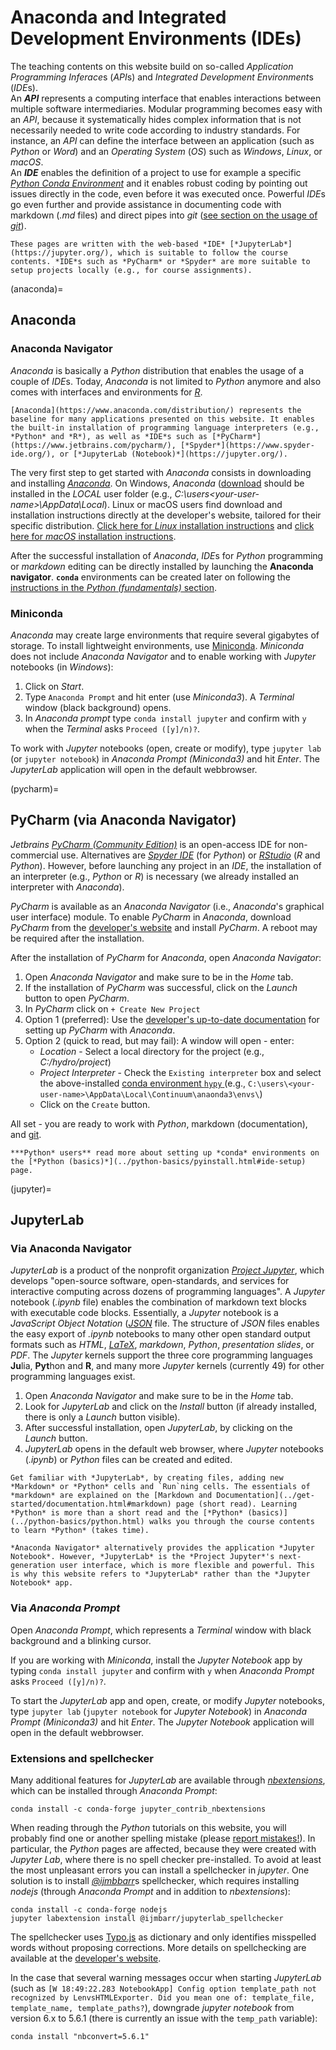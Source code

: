 # Anaconda and Integrated Development Environments (IDEs)

The teaching contents on this website build on so-called *Application Programming Inferace*s (*API*s) and *Integrated Development Environment*s (*IDE*s).<br>
An ***API*** represents a computing interface that enables interactions between multiple software intermediaries. Modular programming becomes easy with an *API*, because it systematically hides complex information that is not necessarily needed to write code according to industry standards. For instance, an *API* can define the interface between an application (such as *Python* or *Word*) and an *Operating System* (*OS*) such as *Windows*, *Linux*, or *macOS*.<br>
 An ***IDE*** enables the definition of a project to use for example a specific [*Python Conda Environment*](https://docs.conda.io/) and it enables robust coding by pointing out issues directly in the code, even before it was executed once. Powerful *IDE*s go even further and provide assistance in documenting code with markdown (*.md* files) and direct pipes into *git* ([see section on the usage of *git*](../get-started/git.html)).

```{note}
These pages are written with the web-based *IDE* [*JupyterLab*](https://jupyter.org/), which is suitable to follow the course contents. *IDE*s such as *PyCharm* or *Spyder* are more suitable to setup projects locally (e.g., for course assignments).
```

(anaconda)=
## Anaconda

### Anaconda Navigator
*Anaconda* is basically a *Python* distribution that enables the usage of a couple of *IDE*s. Today, *Anaconda* is not limited to *Python* anymore and also comes with interfaces and environments for [*R*](https://www.r-project.org/about.html).

```{note}
[Anaconda](https://www.anaconda.com/distribution/) represents the baseline for many applications presented on this website. It enables the built-in installation of programming language interpreters (e.g., *Python* and *R*), as well as *IDE*s such as [*PyCharm*](https://www.jetbrains.com/pycharm/), [*Spyder*](https://www.spyder-ide.org/), or [*JupyterLab (Notebook)*](https://jupyter.org/).
```

The very first step to get started with *Anaconda* consists in downloading and installing [*Anaconda*](https://www.anaconda.com/distribution/). On Windows, *Anaconda* ([download](https://docs.anaconda.com/anaconda/install/windows/) should be installed in the *LOCAL* user folder (e.g., *C:\users\<your-user-name>\AppData\Local*). Linux or macOS users find download and installation instructions directly at the developer's website, tailored for their specific distribution. [Click here for *Linux* installation instructions](https://docs.anaconda.com/anaconda/install/linux/) and [click here for *macOS* installation instructions](https://docs.anaconda.com/anaconda/install/mac-os/).

After the successful installation of *Anaconda*, *IDE*s for *Python* programming or *markdown* editing can be directly installed by launching the **Anaconda navigator**. **`conda`** environments can be created later on following the [instructions in the *Python (fundamentals)* section](../python-basics/pyinstall.html#conda-env).

### Miniconda

*Anaconda* may create large environments that require several gigabytes of storage. To install lightweight environments, use [Miniconda](https://docs.conda.io/en/latest/miniconda.html). *Miniconda* does not include *Anaconda Navigator* and to enable working with *Jupyter* notebooks (in *Windows*):

1. Click on *Start*.
1. Type `Anaconda Prompt` and hit enter (use *Miniconda3*). A *Terminal* window (black background) opens.
1. In *Anaconda prompt* type `conda install jupyter` and confirm with `y` when the *Terminal* asks `Proceed ([y]/n)?`.

To work with *Jupyter* notebooks (open, create or modify), type `jupyter lab` (or `jupyter notebook`) in *Anaconda Prompt (Miniconda3)* and hit *Enter*. The *JupyterLab* application will open in the default webbrowser.

(pycharm)=
## PyCharm (via Anaconda Navigator)

*Jetbrains* [*PyCharm (Community Edition)*](https://www.jetbrains.com/pycharm/) is an open-access IDE for non-commercial use. Alternatives are [*Spyder IDE*](https://www.spyder-ide.org/) (for *Python*) or [*RStudio*](https://rstudio.com/) (*R* and *Python*). However, before launching any project in an *IDE*, the installation of an interpreter (e.g., *Python* or *R*) is necessary (we already installed an interpreter with *Anaconda*).

*PyCharm* is available as an *Anaconda Navigator* (i.e., *Anaconda*'s graphical user interface) module. To enable *PyCharm* in *Anaconda*, download *PyCharm* from the [developer's website](https://www.jetbrains.com/pycharm/promo/anaconda/) and install *PyCharm*. A reboot may be required after the installation.

After the installation of *PyCharm* for *Anaconda*, open *Anaconda Navigator*:

1. Open *Anaconda Navigator* and make sure to be in the *Home* tab.
1. If the installation of *PyCharm* was successful, click on the *Launch* button to open *PyCharm*.
1. In *PyCharm* click on `+ Create New Project`
1. Option 1 (preferred): Use the [developer's up-to-date documentation](https://docs.anaconda.com/anaconda/user-guide/tasks/pycharm/) for setting up *PyCharm* with *Anaconda*.
1. Option 2 (quick to read, but may fail): A window will open - enter:
    - *Location* - Select a local directory for the project (e.g., *C:/hydro/project*)
    - *Project Interpreter* - Check the `Existing interpreter` box and select the above-installed [conda environment   `hypy`  ](../python-basics/pyinstall.html#conda-env) (e.g., `C:\users\<your-user-name>\AppData\Local\Continuum\anaonda3\envs\`)
    - Click on the `Create` button.

All set - you are ready to work with *Python*, markdown (documentation), and [git](../get-started/git.html).

```{note}
***Python* users** read more about setting up *conda* environments on the [*Python (basics)*](../python-basics/pyinstall.html#ide-setup) page.
```

(jupyter)=
## JupyterLab

### Via Anaconda Navigator

*JupyterLab* is a product of the nonprofit organization [*Project Jupyter*](https://jupyter.org/), which develops "open-source software, open-standards, and services for interactive computing across dozens of programming languages". A *Jupyter* notebook (*.ipynb* file) enables the combination of markdown text blocks with executable code blocks. Essentially, a *Jupyter* notebook is a *JavaScript Object Notation* ([*JSON*](https://www.json.org/json-en.html) file. The structure of *JSON* files enables the easy export of *.ipynb*  notebooks to many other open standard output formats such as *HTML*, [*LaTeX*](https://latex-project.org/), *markdown*, *Python*, *presentation slides*, or *PDF*.
The *Jupyter* kernels support the three core programming languages **Ju**lia, **Pyt**hon and **R**, and many more *Jupyter* kernels (currently 49) for other programming languages exist.

1. Open *Anaconda Navigator* and make sure to be in the *Home* tab.
1. Look for *JupyterLab* and click on the *Install* button (if already installed, there is only a *Launch* button visible).
1. After successful installation, open *JupyterLab*, by clicking on the *Launch* button.
1. *JupyterLab* opens in the default web browser, where *Jupyter* notebooks (*.ipynb*) or *Python* files can be created and edited.

```{tip}
Get familiar with *JupyterLab*, by creating files, adding new *Markdown* or *Python* cells and `Run`ning cells. The essentials of *markdown* are explained on the [Markdown and Documentation](../get-started/documentation.html#markdown) page (short read). Learning *Python* is more than a short read and the [*Python* (basics)](../python-basics/python.html) walks you through the course contents to learn *Python* (takes time).
```

```{note}
*Anaconda Navigator* alternatively provides the application *Jupyter Notebook*. However, *JupyterLab* is the *Project Jupyter*'s next-generation user interface, which is more flexible and powerful. This is why this website refers to *JupyterLab* rather than the *Jupyter Notebook* app.
```


### Via *Anaconda Prompt*

Open *Anaconda Prompt*, which represents a *Terminal* window with black background and a blinking cursor.

If you are working with *Miniconda*, install the *Jupyter Notebook* app by typing `conda install jupyter` and confirm with `y` when *Anaconda Prompt* asks `Proceed ([y]/n)?`.

To start the *JupyterLab* app and open, create, or modify *Jupyter* notebooks, type `jupyter lab` (`jupyter notebook` for *Jupyter Notebook*) in *Anaconda Prompt (Miniconda3)* and hit *Enter*. The *Jupyter Notebook* application will open in the default webbrowser.

### Extensions and spellchecker

Many additional features for *JupyterLab* are available through [*nbextensions*](https://jupyter-contrib-nbextensions.readthedocs.io/en/latest/install.html), which can be installed through *Anaconda Prompt*:

```
conda install -c conda-forge jupyter_contrib_nbextensions
```

When reading through the *Python* tutorials on this website, you will probably find one or another spelling mistake (please <a href="mailto:sebastian.schwindt[AT]iws.uni-stuttgart.de?subject=HYPY%20Spelling%20mistake">report mistakes!</a>). In particular, the *Python* pages are affected, because they were created with *Jupyter Lab*, where there is no spell checker pre-installed. To avoid at least the most unpleasant errors you can install a spellchecker in *jupyter*. One solution is to install [*@ijmbbarr*](https://github.com/ijmbarr/jupyterlab_spellchecker)s spellchecker, which requires installing *nodejs* (through *Anaconda Prompt* and in addition to *nbextensions*):

```
conda install -c conda-forge nodejs
jupyter labextension install @ijmbarr/jupyterlab_spellchecker
```

The spellchecker uses [Typo.js](https://github.com/cfinke/Typo.js) as dictionary and only identifies misspelled words without proposing corrections. More details on spellchecking are available at the [developer's website](https://jupyter-contrib-nbextensions.readthedocs.io/en/latest/nbextensions/spellchecker/README.html).

In the case that several warning messages occur when starting *JupyterLab* (such as `[W 18:49:22.283 NotebookApp] Config option template_path not recognized by LenvsHTMLExporter. Did you mean one of: template_file, template_name, template_paths?`), downgrade *jupyter notebook* from version 6.x to 5.6.1 (there is currently an issue with the `temp_path` variable):

```
conda install "nbconvert=5.6.1"
```

